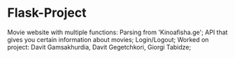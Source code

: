 # Flask-Project
Movie website with multiple functions: Parsing from 'Kinoafisha.ge'; API that gives you certain information about movies; Login/Logout; Worked on project: Davit Gamsakhurdia, Davit Gegetchkori, Giorgi Tabidze;
